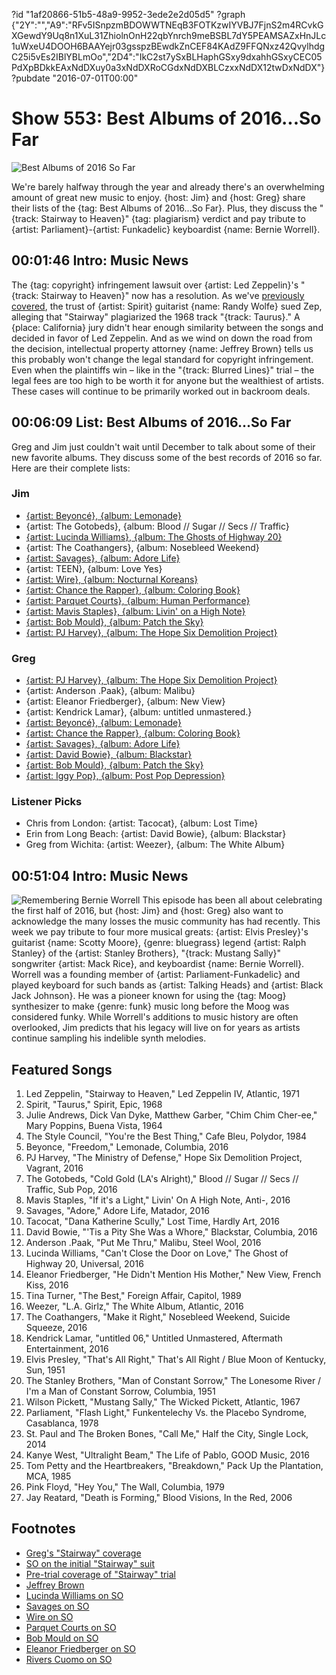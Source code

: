 ?id "1af20866-51b5-48a9-9952-3ede2e2d05d5"
?graph {"2Y":"","A9":"RFv5ISnpzmBDOWWTNEqB3FOTKzwIYVBJ7FjnS2m4RCvkGXGewdY9Uq8n1XuL31ZhiolnOnH22qbYnrch9meBSBL7dY5PEAMSAZxHnJLc1uWxeU4DOOH6BAAYejr03gsspzBEwdkZnCEF84KAdZ9FFQNxz42QvylhdgC25i5vEs2IBlYBLmOo","2D4":"IkC2st7ySxBLHaphGSxy9dxahhGSxyCEC05PdXpBDkkEAxNdDXuy0a3xNdDXRoCGdxNdDXBLCzxxNdDX12twDxNdDX"}
?pubdate "2016-07-01T00:00"

# Show 553: Best Albums of 2016...So Far

![Best Albums of 2016 So Far](https://static.soundopinions.org/images/2016/2016midyear_web.jpg)

We're barely halfway through the year and already there's an overwhelming amount of great new music to enjoy. {host: Jim} and {host: Greg} share their lists of the {tag: Best Albums of 2016...So Far}. Plus, they discuss the "{track: Stairway to Heaven}" {tag: plagiarism} verdict and pay tribute to {artist: Parliament}-{artist: Funkadelic} keyboardist {name: Bernie Worrell}.

## 00:01:46 Intro: Music News
The {tag: copyright} infringement lawsuit over {artist: Led Zeppelin}'s "{track: Stairway to Heaven}" now has a resolution. As we've [previously](/show/546/#spirit) [covered](/show/465/#spirit), the trust of {artist: Spirit} guitarist {name: Randy Wolfe} sued Zep, alleging that "Stairway" plagiarized the 1968 track "{track: Taurus}." A {place: California} jury didn't hear enough similarity between the songs and decided in favor of Led Zeppelin. And as we wind on down the road from the decision, intellectual property attorney {name: Jeffrey Brown} tells us this probably won't change the legal standard for copyright infringement. Even when the plaintiffs win – like in the "{track: Blurred Lines}" trial – the legal fees are too high to be worth it for anyone but the wealthiest of artists. These cases will continue to be primarily worked out in backroom deals.



## 00:06:09 List: Best Albums of 2016...So Far
Greg and Jim just couldn't wait until December to talk about some of their new favorite albums. They discuss some of the best records of 2016 so far. Here are their complete lists:

### Jim
- [{artist: Beyoncé}, {album: Lemonade}](/show/544/#lemonade)
- {artist: The Gotobeds}, {album: Blood // Sugar // Secs // Traffic}
- [{artist: Lucinda Williams}, {album: The Ghosts of Highway 20}](/show/532/#lucindawilliams)
- {artist: The Coathangers}, {album: Nosebleed Weekend} 
- [{artist: Savages}, {album: Adore Life}](/show/530/#savages)
- {artist: TEEN}, {album: Love Yes}
- [{artist: Wire}, {album: Nocturnal Koreans}](https://www.wbez.org/shows/jim-derogatis/nocturnal-koreans-finds-wire-in-a-more-subdued-apocalyptic-mood/95cbe2ec-c4c7-4f88-8846-e989200c6969)
- [{artist: Chance the Rapper}, {album: Coloring Book}](/show/550/#chancetherapper)
- [{artist: Parquet Courts}, {album: Human Performance}](/show/543/#parquetcourts)
- [{artist: Mavis Staples}, {album: Livin' on a High Note}](/show/536/#mavisstaples)
- [{artist: Bob Mould}, {album: Patch the Sky}](/show/539/#bobmould)
- [{artist: PJ Harvey}, {album: The Hope Six Demolition Project}](/show/541/#pjharvey)

### Greg
- [{artist: PJ Harvey}, {album: The Hope Six Demolition Project}](/show/541/#pjharvey)
- {artist: Anderson .Paak}, {album: Malibu}
- {artist: Eleanor Friedberger}, {album: New View}
- {artist: Kendrick Lamar}, {album: untitled unmastered.}
- [{artist: Beyoncé}, {album: Lemonade}](/show/544/#lemonade)
- [{artist: Chance the Rapper}, {album: Coloring Book}](/show/550/#chancetherapper)
- [{artist: Savages}, {album: Adore Life}](/show/530/#savages)
- [{artist: David Bowie}, {album: Blackstar}](/show/529/#blackstar)
- [{artist: Bob Mould}, {album: Patch the Sky}](/show/539/#bobmould)
- [{artist: Iggy Pop}, {album: Post Pop Depression}](/show/538/#iggypop)

### Listener Picks
- Chris from London: {artist: Tacocat}, {album: Lost Time}
- Erin from Long Beach: {artist: David Bowie}, {album: Blackstar}
- Greg from Wichita: {artist: Weezer}, {album: The White Album}

## 00:51:04 Intro: Music News
![Remembering Bernie Worrell](https://static.soundopinions.org/assets/553/2D40.jpg)
This episode has been all about celebrating the first half of 2016, but {host: Jim} and {host: Greg} also want to acknowledge the many losses the music community has had recently. This week we pay tribute to four more musical greats: {artist: Elvis Presley}'s guitarist {name: Scotty Moore}, {genre: bluegrass} legend {artist: Ralph Stanley} of the {artist: Stanley Brothers}, "{track: Mustang Sally}" songwriter {artist: Mack Rice}, and keyboardist {name: Bernie Worrell}. Worrell was a founding member of {artist: Parliament-Funkadelic} and played keyboard for such bands as {artist: Talking Heads} and {artist: Black Jack Johnson}. He was a pioneer known for using the {tag: Moog} synthesizer to make {genre: funk} music long before the Moog was considered funky. While Worrell's additions to music history are often overlooked, Jim predicts that his legacy will live on for years as artists continue sampling his indelible synth melodies.



## Featured Songs

1. Led Zeppelin, "Stairway to Heaven," Led Zeppelin IV, Atlantic, 1971
1. Spirit, "Taurus," Spirit, Epic, 1968
1. Julie Andrews, Dick Van Dyke, Matthew Garber, "Chim Chim Cher-ee," Mary Poppins, Buena Vista, 1964 
1. The Style Council, "You're the Best Thing," Cafe Bleu, Polydor, 1984
1. Beyonce, "Freedom," Lemonade, Columbia, 2016
1. PJ Harvey, "The Ministry of Defense," Hope Six Demolition Project, Vagrant, 2016
1. The Gotobeds, "Cold Gold (LA's Alright)," Blood // Sugar // Secs // Traffic, Sub Pop, 2016
1. Mavis Staples, "If it's a Light," Livin' On A High Note, Anti-, 2016 
1. Savages, "Adore," Adore Life, Matador, 2016
1. Tacocat, "Dana Katherine Scully," Lost Time, Hardly Art, 2016 
1. David Bowie, "'Tis a Pity She Was a Whore," Blackstar, Columbia, 2016
1. Anderson .Paak, "Put Me Thru," Malibu, Steel Wool, 2016 
1. Lucinda Williams, "Can't Close the Door on Love," The Ghost of Highway 20, Universal, 2016 
1. Eleanor Friedberger, "He Didn't Mention His Mother," New View, French Kiss, 2016
1. Tina Turner, "The Best," Foreign Affair, Capitol, 1989 
1. Weezer, "L.A. Girlz," The White Album, Atlantic, 2016 
1. The Coathangers, "Make it Right," Nosebleed Weekend, Suicide Squeeze, 2016
1. Kendrick Lamar, "untitled 06," Untitled Unmastered, Aftermath Entertainment, 2016 
1. Elvis Presley, "That's All Right," That's All Right / Blue Moon of Kentucky, Sun, 1951
1. The Stanley Brothers, "Man of Constant Sorrow," The Lonesome River / I'm a Man of Constant Sorrow, Columbia, 1951 
1. Wilson Pickett, "Mustang Sally," The Wicked Pickett, Atlantic, 1967
1. Parliament, "Flash Light," Funkentelechy Vs. the Placebo Syndrome, Casablanca, 1978 
1. St. Paul and The Broken Bones, "Call Me," Half the City, Single Lock, 2014 
1. Kanye West, "Ultralight Beam," The Life of Pablo, GOOD Music, 2016 
1. Tom Petty and the Heartbreakers, "Breakdown," Pack Up the Plantation, MCA, 1985
1. Pink Floyd, "Hey You," The Wall, Columbia, 1979
1. Jay Reatard, "Death is Forming," Blood Visions, In the Red, 2006 

## Footnotes
- [Greg's "Stairway" coverage](http://www.chicagotribune.com/entertainment/music/ct-led-zeppelin-copyright-trial-verdict-20160623-story.html)
- [SO on the initial "Stairway" suit](/show/465/#spirit)
- [Pre-trial coverage of "Stairway" trial](/show/546/#spirit)
- [Jeffrey Brown](http://www.michaelbest.com/jhbrown/http://www.michaelbest.com/jhbrown/)
- [Lucinda Williams on SO](/show/380/#lucindawilliams)
- [Savages on SO](/show/409/#savages)
- [Wire on SO](/show/512/#wire)
- [Parquet Courts on SO](/show/415/#parquetcourts)
- [Bob Mould on SO](/show/552/#bobmould)
- [Eleanor Friedberger on SO](/show/550/#eleanorfriedberger)
- [Rivers Cuomo on SO](/show/221/#riverscuomo)
